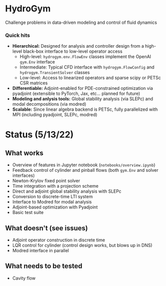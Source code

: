 # HydroGym
Challenge problems in data-driven modeling and control of fluid dynamics

### Quick hits
* __Hierarchical:__ Designed for analysis and controller design from a high-level black-box interface to low-level operator access
    - High-level: `hydrogym.env.FlowEnv` classes implement the OpenAI `gym.Env` interface
    - Intermediate: Typical CFD interface with `hydrogym.FlowConfig` and `hydrogym.TransientSolver` classes
    - Low-level: Access to linearized operators and sparse scipy or PETSc CSR matrices
* __Differentiable:__ Adjoint-enabled for PDE-constrained optimization via pyadjoint (extensible to PyTorch, Jax, etc... planned for future)
* __Modeling and anlysis tools:__ Global stability analysis (via SLEPc) and modal decompositions (via modred)
* __Scalable:__ Since linear algebra backend is PETSc, fully parallelized with MPI (including pyadjoint, SLEPc, modred)

# Status (5/13/22)
## What works
* Overview of features in Jupyter notebook (`notebooks/overview.ipynb`)
* Feedback control of cylinder and pinball flows (both `gym.Env` and solver interfaces)
* Newton-Krylov fixed point solver
* Time integration with a projection scheme
* Direct and adjoint global stability analysis with SLEPc
* Conversion to discrete-time LTI system
* Interface to Modred for modal analysis
* Adjoint-based optimization with Pyadjoint
* Basic test suite

## What doesn't (see issues)
* Adjoint operator construction in discrete time
* LQR control for cylinder (control design works, but blows up in DNS)
* Modred interface in parallel

## What needs to be tested
* Cavity flow